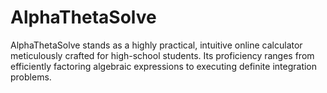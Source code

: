 # AlphaThetaSolve
AlphaThetaSolve stands as a highly practical, intuitive online calculator meticulously crafted for high-school students. Its proficiency ranges from efficiently factoring algebraic expressions to executing definite integration problems.
